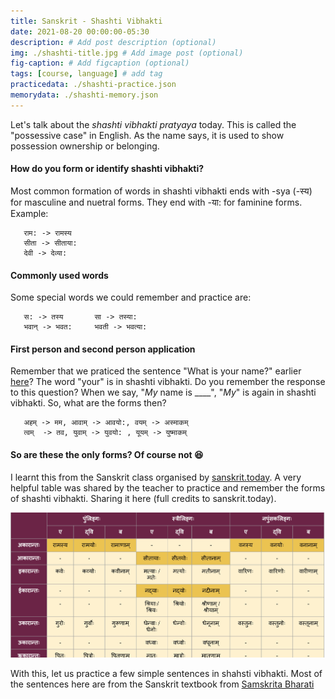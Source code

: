 ```yaml
---
title: Sanskrit - Shashti Vibhakti
date: 2021-08-20 00:00:00-05:30
description: # Add post description (optional)
img: ./shashti-title.jpg # Add image post (optional)
fig-caption: # Add figcaption (optional)
tags: [course, language] # add tag
practicedata: ./shashti-practice.json
memorydata: ./shashti-memory.json
---
```


Let's talk about the _shashti vibhakti pratyaya_ today. This is called the "possessive case" in English. As the name says, it is used to show possession ownership or belonging. 

#### How do you form or identify shashti vibhakti? 
Most common formation of words in shashti vibhakti ends with -sya (-स्य​) for masculine and nuetral forms. They end with -या: for faminine forms. 
Example:
```
   राम​: -> रामस्य​
   सीता -> सीताया:
   देवी -> देव्या:
```
#### Commonly used words
Some special words we could remember and practice are:

```
   स​: -> तस्य​       सा -> तस्या:
   भवान् -> भवत​:     भवती -> भवत्या:

```
#### First person and second person application
Remember that we praticed the sentence "What is your name?" earlier [here](/sanskrit-prathama)? The word "your" is in shashti vibhakti. Do you remember the response to this question? When we say, "_My_ name is ____",  "_My_" is again in shashti vibhakti. So, what are the forms then?

```
   अहम् -> मम​, आवाम् -> आवयो:, वयम् -> अस्माकम्
   त्वम्  -> तव​, युवाम् -> युवयो: , यूयम् -> युष्माकम्
```

#### So are these the only forms? Of course not :laughing:

I learnt this from the Sanskrit class organised by [sanskrit.today](https://sanskrit.today/course/bhasha-pravesha-1/). A very helpful table was shared by the teacher to practice and remember the forms of shashti vibhakti. Sharing it here (full credits to sanskrit.today).

![Shasti Vibhakti Pratyata](./shashti-table.jpg)

With this, let us practice a few simple sentences in shahsti vibhakti. Most of the sentences here are from the Sanskrit textbook from [Samskrita Bharati](https://samskritabharati.in/)
